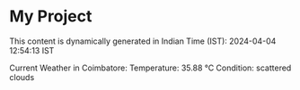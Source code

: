 # My Project

This content is dynamically generated in Indian Time (IST): 2024-04-04 12:54:13 IST


Current Weather in Coimbatore:
Temperature: 35.88 °C
Condition: scattered clouds
